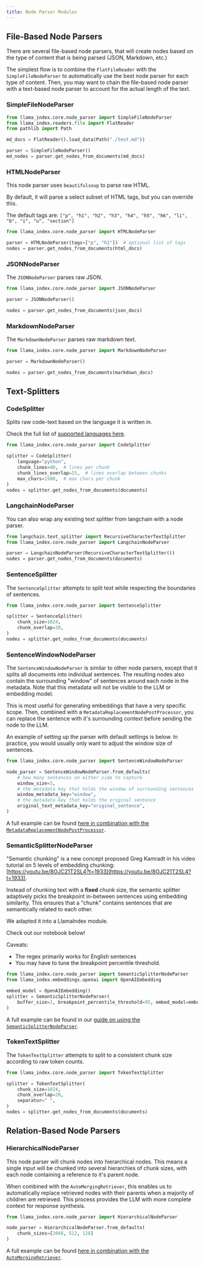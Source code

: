 ```yaml
---
title: Node Parser Modules
---
```


## File-Based Node Parsers

There are several file-based node parsers, that will create nodes based on the type of content that is being parsed (JSON, Markdown, etc.)

The simplest flow is to combine the `FlatFileReader` with the `SimpleFileNodeParser` to automatically use the best node parser for each type of content. Then, you may want to chain the file-based node parser with a text-based node parser to account for the actual length of the text.

### SimpleFileNodeParser

```python
from llama_index.core.node_parser import SimpleFileNodeParser
from llama_index.readers.file import FlatReader
from pathlib import Path

md_docs = FlatReader().load_data(Path("./test.md"))

parser = SimpleFileNodeParser()
md_nodes = parser.get_nodes_from_documents(md_docs)
```

### HTMLNodeParser

This node parser uses `beautifulsoup` to parse raw HTML.

By default, it will parse a select subset of HTML tags, but you can override this.

The default tags are: `["p", "h1", "h2", "h3", "h4", "h5", "h6", "li", "b", "i", "u", "section"]`

```python
from llama_index.core.node_parser import HTMLNodeParser

parser = HTMLNodeParser(tags=["p", "h1"])  # optional list of tags
nodes = parser.get_nodes_from_documents(html_docs)
```

### JSONNodeParser

The `JSONNodeParser` parses raw JSON.

```python
from llama_index.core.node_parser import JSONNodeParser

parser = JSONNodeParser()

nodes = parser.get_nodes_from_documents(json_docs)
```

### MarkdownNodeParser

The `MarkdownNodeParser` parses raw markdown text.

```python
from llama_index.core.node_parser import MarkdownNodeParser

parser = MarkdownNodeParser()

nodes = parser.get_nodes_from_documents(markdown_docs)
```

## Text-Splitters

### CodeSplitter

Splits raw code-text based on the language it is written in.

Check the full list of [supported languages here](https://github.com/grantjenks/py-tree-sitter-languages#license).

```python
from llama_index.core.node_parser import CodeSplitter

splitter = CodeSplitter(
    language="python",
    chunk_lines=40,  # lines per chunk
    chunk_lines_overlap=15,  # lines overlap between chunks
    max_chars=1500,  # max chars per chunk
)
nodes = splitter.get_nodes_from_documents(documents)
```

### LangchainNodeParser

You can also wrap any existing text splitter from langchain with a node parser.

```python
from langchain.text_splitter import RecursiveCharacterTextSplitter
from llama_index.core.node_parser import LangchainNodeParser

parser = LangchainNodeParser(RecursiveCharacterTextSplitter())
nodes = parser.get_nodes_from_documents(documents)
```

### SentenceSplitter

The `SentenceSplitter` attempts to split text while respecting the boundaries of sentences.

```python
from llama_index.core.node_parser import SentenceSplitter

splitter = SentenceSplitter(
    chunk_size=1024,
    chunk_overlap=20,
)
nodes = splitter.get_nodes_from_documents(documents)
```

### SentenceWindowNodeParser

The `SentenceWindowNodeParser` is similar to other node parsers, except that it splits all documents into individual sentences. The resulting nodes also contain the surrounding "window" of sentences around each node in the metadata. Note that this metadata will not be visible to the LLM or embedding model.

This is most useful for generating embeddings that have a very specific scope. Then, combined with a `MetadataReplacementNodePostProcessor`, you can replace the sentence with it's surrounding context before sending the node to the LLM.

An example of setting up the parser with default settings is below. In practice, you would usually only want to adjust the window size of sentences.

```python
from llama_index.core.node_parser import SentenceWindowNodeParser

node_parser = SentenceWindowNodeParser.from_defaults(
    # how many sentences on either side to capture
    window_size=3,
    # the metadata key that holds the window of surrounding sentences
    window_metadata_key="window",
    # the metadata key that holds the original sentence
    original_text_metadata_key="original_sentence",
)
```

A full example can be found [here in combination with the `MetadataReplacementNodePostProcessor`](/python/examples/node_postprocessor/metadatareplacementdemo).

### SemanticSplitterNodeParser

"Semantic chunking" is a new concept proposed Greg Kamradt in his video tutorial on 5 levels of embedding chunking: [https://youtu.be/8OJC21T2SL4?t=1933](https://youtu.be/8OJC21T2SL4?t=1933).

Instead of chunking text with a **fixed** chunk size, the semantic splitter adaptively picks the breakpoint in-between sentences using embedding similarity. This ensures that a "chunk" contains sentences that are semantically related to each other.

We adapted it into a LlamaIndex module.

Check out our notebook below!

Caveats:

- The regex primarily works for English sentences
- You may have to tune the breakpoint percentile threshold.

```python
from llama_index.core.node_parser import SemanticSplitterNodeParser
from llama_index.embeddings.openai import OpenAIEmbedding

embed_model = OpenAIEmbedding()
splitter = SemanticSplitterNodeParser(
    buffer_size=1, breakpoint_percentile_threshold=95, embed_model=embed_model
)
```

A full example can be found in our [guide on using the `SemanticSplitterNodeParser`](/python/examples/node_parsers/semantic_chunking).

### TokenTextSplitter

The `TokenTextSplitter` attempts to split to a consistent chunk size according to raw token counts.

```python
from llama_index.core.node_parser import TokenTextSplitter

splitter = TokenTextSplitter(
    chunk_size=1024,
    chunk_overlap=20,
    separator=" ",
)
nodes = splitter.get_nodes_from_documents(documents)
```

## Relation-Based Node Parsers

### HierarchicalNodeParser

This node parser will chunk nodes into hierarchical nodes. This means a single input will be chunked into several hierarchies of chunk sizes, with each node containing a reference to it's parent node.

When combined with the `AutoMergingRetriever`, this enables us to automatically replace retrieved nodes with their parents when a majority of children are retrieved. This process provides the LLM with more complete context for response synthesis.

```python
from llama_index.core.node_parser import HierarchicalNodeParser

node_parser = HierarchicalNodeParser.from_defaults(
    chunk_sizes=[2048, 512, 128]
)
```

A full example can be found [here in combination with the `AutoMergingRetriever`](/python/examples/retrievers/auto_merging_retriever).
